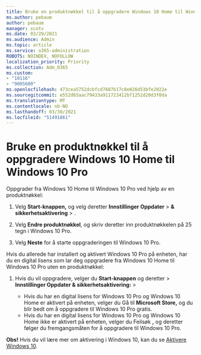 ```yaml
---
title: Bruke en produktnøkkel til å oppgradere Windows 10 Home til Windows 10 Pro
ms.author: pebaum
author: pebaum
manager: scotv
ms.date: 03/29/2021
ms.audience: Admin
ms.topic: article
ms.service: o365-administration
ROBOTS: NOINDEX, NOFOLLOW
localization_priority: Priority
ms.collection: Adm_O365
ms.custom:
- "10116"
- "9005600"
ms.openlocfilehash: 473cea5752dcbfcd7687b17c8e026d53bfe2022e
ms.sourcegitcommit: e552d65aac79433a911723412bf1252d20d3f0da
ms.translationtype: MT
ms.contentlocale: nb-NO
ms.lasthandoff: 03/30/2021
ms.locfileid: "51491861"
---
```

# <a name="use-a-product-key-to-upgrade-windows-10-home-to-windows-10-pro"></a>Bruke en produktnøkkel til å oppgradere Windows 10 Home til Windows 10 Pro

Oppgrader fra Windows 10 Home til Windows 10 Pro ved hjelp av en produktnøkkel:

1. Velg **Start-knappen,** og velg deretter **Innstillinger Oppdater**  >  **& sikkerhetsaktivering**  >  .

1. Velg **Endre produktnøkkel**, og skriv deretter inn produktnøkkelen på 25 tegn i Windows 10 Pro.

1. Velg **Neste** for å starte oppgraderingen til Windows 10 Pro.

Hvis du allerede har installert og aktivert Windows 10 Pro på enheten, har du en digital lisens som lar deg oppgradere fra Windows 10 Home til Windows 10 Pro uten en produktnøkkel:

1. Hvis du vil oppgradere, velger du **Start-knappen** og deretter  >  **Innstillinger Oppdater & sikkerhetsaktivering:**  >  

    - Hvis du har en digital lisens for Windows 10 Pro og Windows 10 Home er aktivert på enheten, velger du Gå til **Microsoft Store,** og du blir bedt om å oppgradere til Windows 10 Pro gratis.
    - Hvis du har en digital lisens for Windows 10 Pro og Windows 10 Home ikke er aktivert på enheten, velger du Feilsøk **,** og deretter følger du fremgangsmåten for å oppgradere til Windows 10 Pro.

**Obs!** Hvis du vil lære mer om aktivering i Windows 10, kan du se [Aktivere Windows 10](https://support.microsoft.com/windows/activate-windows-10-c39005d4-95ee-b91e-b399-2820fda32227).